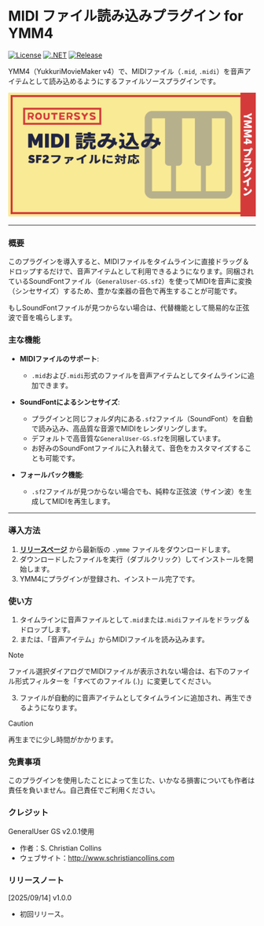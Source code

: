# MIDI ファイル読み込みプラグイン for YMM4

[![License](https://img.shields.io/badge/license-MIT-blue.svg)](LICENSE)
[![.NET](https://img.shields.io/badge/.NET-9.0-purple.svg)](#)
[![Release](https://img.shields.io/github/v/release/routersys/YMM4-MIDI.svg)](https://github.com/routersys/YMM4-MIDI/releases)

YMM4（YukkuriMovieMaker v4）で、MIDIファイル（`.mid`, `.midi`）を音声アイテムとして読み込めるようにするファイルソースプラグインです。

![image](https://github.com/routersys/YMM4-MIDI/blob/main/MIDI.png)

---

### 概要

このプラグインを導入すると、MIDIファイルをタイムラインに直接ドラッグ＆ドロップするだけで、音声アイテムとして利用できるようになります。同梱されているSoundFontファイル（`GeneralUser-GS.sf2`）を使ってMIDIを音声に変換（シンセサイズ）するため、豊かな楽器の音色で再生することが可能です。

もしSoundFontファイルが見つからない場合は、代替機能として簡易的な正弦波で音を鳴らします。

### 主な機能

- **MIDIファイルのサポート**:
    - `.mid`および`.midi`形式のファイルを音声アイテムとしてタイムラインに追加できます。

- **SoundFontによるシンセサイズ**:
    - プラグインと同じフォルダ内にある`.sf2`ファイル（SoundFont）を自動で読み込み、高品質な音源でMIDIをレンダリングします。
    - デフォルトで高音質な`GeneralUser-GS.sf2`を同梱しています。
    - お好みのSoundFontファイルに入れ替えて、音色をカスタマイズすることも可能です。

- **フォールバック機能**:
    - `.sf2`ファイルが見つからない場合でも、純粋な正弦波（サイン波）を生成してMIDIを再生します。

---

### 導入方法

1. **[リリースページ](https://github.com/routersys/YMM4-MIDI/releases)** から最新版の `.ymme` ファイルをダウンロードします。
2. ダウンロードしたファイルを実行（ダブルクリック）してインストールを開始します。
3. YMM4にプラグインが登録され、インストール完了です。

### 使い方
1. タイムラインに音声ファイルとして`.mid`または`.midi`ファイルをドラッグ＆ドロップします。
2. または、「音声アイテム」からMIDIファイルを読み込みます。
> [!NOTE]
> ファイル選択ダイアログでMIDIファイルが表示されない場合は、右下のファイル形式フィルターを「すべてのファイル (*.*)」に変更してください。
3. ファイルが自動的に音声アイテムとしてタイムラインに追加され、再生できるようになります。
> [!CAUTION]
> 再生までに少し時間がかかります。

### 免責事項

このプラグインを使用したことによって生じた、いかなる損害についても作者は責任を負いません。自己責任でご利用ください。

### クレジット
GeneralUser GS v2.0.1使用
   - 作者：S. Christian Collins
   - ウェブサイト：http://www.schristiancollins.com

### リリースノート
[2025/09/14] v1.0.0
- 初回リリース。
